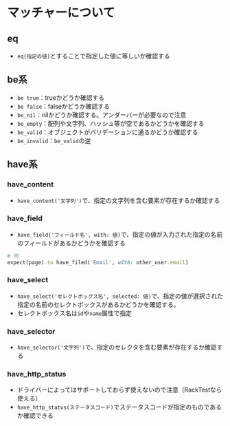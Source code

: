 # マッチャーについて

## eq
- `eq(指定の値)`とすることで指定した値に等しいか確認する

## be系
- `be true`：trueかどうか確認する
- `be false`：falseかどうか確認する
- `be_nil`：nilかどうか確認する。アンダーバーが必要なので注意
- `be_empty`：配列や文字列、ハッシュ等が空であるかどうかを確認する
- `be_valid`：オブジェクトがバリデーションに通るかどうか確認する
- `be_invalid`：`be_valid`の逆


## have系

### have_content
- `have_content('文字列')`で、指定の文字列を含む要素が存在するか確認する

### have_field
- `have_field('フィールド名', with: 値)`で、指定の値が入力された指定の名前のフィールドがあるかどうかを確認する
```rb
# 例
expect(page).to have_filed('Email', with: other_user.email)
```

### have_select
- `have_select('セレクトボックス名', selected: 値)`で、指定の値が選択された指定の名前のセレクトボックスがあるかどうかを確認する。
- セレクトボックス名は`id`や`name`属性で指定

### have_selector
- `have_selector('文字列')`で、指定のセレクタを含む要素が存在するか確認する

### have_http_status
- ドライバーによってはサポートしておらず使えないので注意（RackTestなら使える）
- `have_http_status(ステータスコード)`でステータスコードが指定のものであるか確認できる